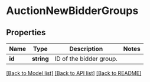 # AuctionNewBidderGroups

## Properties
Name | Type | Description | Notes
------------ | ------------- | ------------- | -------------
**id** | **string** | ID of the bidder group. | 

[[Back to Model list]](../README.md#documentation-for-models) [[Back to API list]](../README.md#documentation-for-api-endpoints) [[Back to README]](../README.md)


